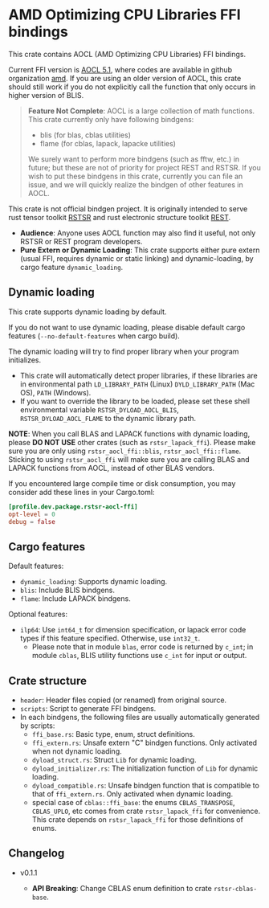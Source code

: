 # AMD Optimizing CPU Libraries FFI bindings

This crate contains AOCL (AMD Optimizing CPU Libraries) FFI bindings.

Current FFI version is [AOCL 5.1](https://www.amd.com/en/developer/aocl.html), where codes are available in github organization [amd](https://github.com/amd). If you are using an older version of AOCL, this crate should still work if you do not explicitly call the function that only occurs in higher version of BLIS.

> **Feature Not Complete**: AOCL is a large collection of math functions. This crate currently only have following bindgens:
> - blis (for blas, cblas utilities)
> - flame (for cblas, lapack, lapacke utilities)
>
> We surely want to perform more bindgens (such as fftw, etc.) in future; but these are not of priority for project REST and RSTSR. If you wish to put these bindgens in this crate, currently you can file an issue, and we will quickly realize the bindgen of other features in AOCL.

This crate is not official bindgen project. It is originally intended to serve rust tensor toolkit [RSTSR](https://github.com/RESTGroup/rstsr) and rust electronic structure toolkit [REST](https://gitee.com/RESTGroup/rest).

- **Audience**: Anyone uses AOCL function may also find it useful, not only RSTSR or REST program developers.
- **Pure Extern or Dynamic Loading**: This crate supports either pure extern (usual FFI, requires dynamic or static linking) and dynamic-loading, by cargo feature `dynamic_loading`.

## Dynamic loading

This crate supports dynamic loading by default.

If you do not want to use dynamic loading, please disable default cargo features (`--no-default-features` when cargo build).

The dynamic loading will try to find proper library when your program initializes.
- This crate will automatically detect proper libraries, if these libraries are in environmental path `LD_LIBRARY_PATH` (Linux) `DYLD_LIBRARY_PATH` (Mac OS), `PATH` (Windows).
- If you want to override the library to be loaded, please set these shell environmental variable `RSTSR_DYLOAD_AOCL_BLIS`, `RSTSR_DYLOAD_AOCL_FLAME` to the dynamic library path.

**NOTE**: When you call BLAS and LAPACK functions with dynamic loading, please **DO NOT USE** other crates (such as `rstsr_lapack_ffi`). Please make sure you are only using `rstsr_aocl_ffi::blis`, `rstsr_aocl_ffi::flame`. Sticking to using `rstsr_aocl_ffi` will make sure you are calling BLAS and LAPACK functions from AOCL, instead of other BLAS vendors.

If you encountered large compile time or disk consumption, you may consider add these lines in your Cargo.toml:

```toml
[profile.dev.package.rstsr-aocl-ffi]
opt-level = 0
debug = false
```

## Cargo features

Default features:

- `dynamic_loading`: Supports dynamic loading.
- `blis`: Include BLIS bindgens.
- `flame`: Include LAPACK bindgens.

Optional features:

- `ilp64`: Use `int64_t` for dimension specification, or lapack error code types if this feature specified. Otherwise, use `int32_t`.
    - Please note that in module `blas`, error code is returned by `c_int`; in module `cblas`, BLIS utility functions use `c_int` for input or output.

## Crate structure

- `header`: Header files copied (or renamed) from original source.
- `scripts`: Script to generate FFI bindgens.
- In each bindgens, the following files are usually automatically generated by scripts:
    - `ffi_base.rs`: Basic type, enum, struct definitions.
    - `ffi_extern.rs`: Unsafe extern "C" bindgen functions. Only activated when not dynamic loading.
    - `dyload_struct.rs`: Struct `Lib` for dynamic loading.
    - `dyload_initializer.rs`: The initialization function of `Lib` for dynamic loading.
    - `dyload_compatible.rs`: Unsafe bindgen function that is compatible to that of `ffi_extern.rs`. Only activated when dynamic loading.
    - special case of `cblas::ffi_base`: the enums `CBLAS_TRANSPOSE`, `CBLAS_UPLO`, etc comes from crate `rstsr_lapack_ffi` for convenience. This crate depends on `rstsr_lapack_ffi` for those definitions of enums.

## Changelog

- v0.1.1

    - **API Breaking**: Change CBLAS enum definition to crate `rstsr-cblas-base`.
